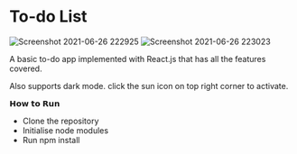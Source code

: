 # To-do List

![Screenshot 2021-06-26 222925](https://user-images.githubusercontent.com/57030901/123521892-17c48580-d6d7-11eb-8de9-e098106549c0.jpg)
![Screenshot 2021-06-26 223023](https://user-images.githubusercontent.com/57030901/123521898-1dba6680-d6d7-11eb-9832-a75648a8bc3e.jpg)


A basic to-do app implemented with React.js that has all the features covered.

Also supports dark mode. click the sun icon on top right corner to activate.

𝗛𝗼𝘄 𝘁𝗼 𝗥𝘂𝗻
- Clone the repository
- Initialise node modules
- Run npm install

